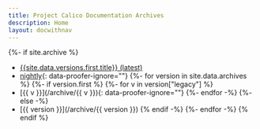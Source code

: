 ```yaml
---
title: Project Calico Documentation Archives
description: Home
layout: docwithnav
---
```

{%- if site.archive %}
- [{{site.data.versions.first.title}} (latest)](/)
- [nightly](/master){: data-proofer-ignore=""}
{%- for version in site.data.archives %}
{%- if version.first %}
    {%- for v in version["legacy"] %}
- [{{ v }}](/archive/{{ v }}){: data-proofer-ignore=""}
    {%- endfor -%}
{%- else -%}
- [{{ version }}](/archive/{{ version }})
{% endif -%}
{%- endfor -%}
{% endif %}
